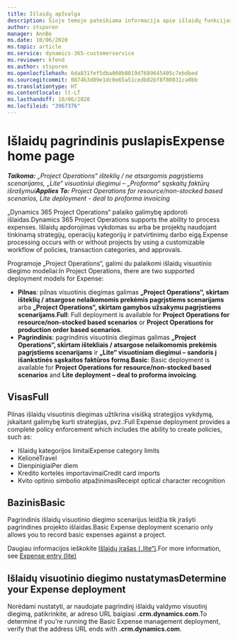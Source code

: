 ```yaml
---
title: Išlaidų apžvalga
description: Šioje temoje pateikiama informacija apie išlaidų funkcijas programoje „Project Operations“.
author: stsporen
manager: AnnBe
ms.date: 10/06/2020
ms.topic: article
ms.service: dynamics-365-customerservice
ms.reviewer: kfend
ms.author: stsporen
ms.openlocfilehash: 6da831fef5dba060b8019d7689645405c7ebdbed
ms.sourcegitcommit: 0874b3d89e1dc0e65a51cedb82bf8f80831ca0bb
ms.translationtype: HT
ms.contentlocale: lt-LT
ms.lasthandoff: 10/06/2020
ms.locfileid: "3967376"
---
```

# <a name="expense-home-page"></a><span data-ttu-id="240c5-103">Išlaidų pagrindinis puslapis</span><span class="sxs-lookup"><span data-stu-id="240c5-103">Expense home page</span></span>

<span data-ttu-id="240c5-104">_**Taikoma:** „Project Operations“ išteklių / ne atsargomis pagrįstiems scenarijams, „Lite“ visuotiniui diegimui – „Proforma“ sąskaitų faktūrų išrašymui_</span><span class="sxs-lookup"><span data-stu-id="240c5-104">_**Applies To:** Project Operations for resource/non-stocked based scenarios, Lite deployment - deal to proforma invoicing_</span></span>


<span data-ttu-id="240c5-105">„Dynamics 365 Project Operations“ palaiko galimybę apdoroti išlaidas.</span><span class="sxs-lookup"><span data-stu-id="240c5-105">Dynamics 365 Project Operations supports the ability to process expenses.</span></span> <span data-ttu-id="240c5-106">Išlaidų apdorojimas vykdomas su arba be projektų naudojant tinkinamą strategijų, operacijų kategorijų ir patvirtinimų darbo eigą.</span><span class="sxs-lookup"><span data-stu-id="240c5-106">Expense processing occurs with or without projects by using a customizable workflow of policies, transaction categories, and approvals.</span></span>

<span data-ttu-id="240c5-107">Programoje „Project Operations“, galimi du palaikomi išlaidų visuotinio diegimo modeliai:</span><span class="sxs-lookup"><span data-stu-id="240c5-107">In Project Operations, there are two supported deployment models for Expense:</span></span> 

- <span data-ttu-id="240c5-108">**Pilnas**: pilnas visuotinis diegimas galimas **„Project Operations“, skirtam išteklių / atsargose nelaikomomis prekėmis pagrįstiems scenarijams** arba **„Project Operations“, skirtam gamybos užsakymu pagrįstiems scenarijams**.</span><span class="sxs-lookup"><span data-stu-id="240c5-108">**Full**: Full deployment is available for **Project Operations for resource/non-stocked based scenarios** or **Project Operations for production order based scenarios**.</span></span>
- <span data-ttu-id="240c5-109">**Pagrindinis**: pagrindinis visuotinis diegimas galimas **„Project Operations“, skirtam ištekliais / atsargose nelaikomomis prekėmis pagrįstiems scenarijams** ir **„Lite“ visuotiniam diegimui – sandoris į išankstinės sąskaitos faktūros formą**.</span><span class="sxs-lookup"><span data-stu-id="240c5-109">**Basic**: Basic deployment is available for **Project Operations for resource/non-stocked based scenarios** and **Lite deployment – deal to proforma invoicing**.</span></span>

## <a name="full"></a><span data-ttu-id="240c5-110">Visas</span><span class="sxs-lookup"><span data-stu-id="240c5-110">Full</span></span> 
<span data-ttu-id="240c5-111">Pilnas išlaidų visuotinis diegimas užtikrina visišką strategijos vykdymą, įskaitant galimybę kurti strategijas, pvz.:</span><span class="sxs-lookup"><span data-stu-id="240c5-111">Full Expense deployment provides a complete policy enforcement which includes the ability to create policies, such as:</span></span>

  - <span data-ttu-id="240c5-112">Išlaidų kategorijos limitai</span><span class="sxs-lookup"><span data-stu-id="240c5-112">Expense category limits</span></span>
  - <span data-ttu-id="240c5-113">Kelionė</span><span class="sxs-lookup"><span data-stu-id="240c5-113">Travel</span></span>
  - <span data-ttu-id="240c5-114">Dienpinigiai</span><span class="sxs-lookup"><span data-stu-id="240c5-114">Per diem</span></span>
  - <span data-ttu-id="240c5-115">Kredito kortelės importavimai</span><span class="sxs-lookup"><span data-stu-id="240c5-115">Credit card imports</span></span>
  - <span data-ttu-id="240c5-116">Kvito optinio simbolio atpažinimas</span><span class="sxs-lookup"><span data-stu-id="240c5-116">Receipt optical character recognition</span></span>

## <a name="basic"></a><span data-ttu-id="240c5-117">Bazinis</span><span class="sxs-lookup"><span data-stu-id="240c5-117">Basic</span></span> 
<span data-ttu-id="240c5-118">Pagrindinis išlaidų visuotinio diegimo scenarijus leidžia tik įrašyti pagrindines projekto išlaidas.</span><span class="sxs-lookup"><span data-stu-id="240c5-118">Basic Expense deployment scenario only allows you to record basic expenses against a project.</span></span> 

<span data-ttu-id="240c5-119">Daugiau informacijos ieškokite [Išlaidų įrašas („lite“)](basic-expense.md).</span><span class="sxs-lookup"><span data-stu-id="240c5-119">For more information, see [Expense entry (lite)](basic-expense.md)</span></span>

## <a name="determine-your-expense-deployment"></a><span data-ttu-id="240c5-120">Išlaidų visuotinio diegimo nustatymas</span><span class="sxs-lookup"><span data-stu-id="240c5-120">Determine your Expense deployment</span></span>
<span data-ttu-id="240c5-121">Norėdami nustatyti, ar naudojate pagrindinį išlaidų valdymo visuotinį diegimą, patikrinkite, ar adreso URL baigiasi **.crm.dynamics.com**.</span><span class="sxs-lookup"><span data-stu-id="240c5-121">To determine if you're running the Basic Expense management deployment, verify that the address URL ends with **.crm.dynamics.com**.</span></span> 
